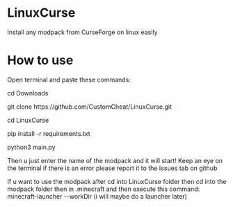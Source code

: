 # LinuxCurse
Install any modpack from CurseForge on linux easily

<h1>How to use</h1>

<p>Open terminal and paste these commands:</p>
<p>cd Downloads</p>
<p>git clone https://github.com/CustomCheat/LinuxCurse.git</p>
<p>cd LinuxCurse</p>
<p>pip install -r requirements.txt</p>
<p>python3 main.py</p>
<p>Then u just enter the name of the modpack and it will start! Keep an eye on the terminal if there is an error please report it to the Issues tab on github</p>
<p>If u want to use the modpack after cd into LinuxCurse folder then cd into the modpack folder then in .minecraft and then execute this command: minecraft-launcher --workDir <the path of the .minecraft folder> (i will maybe do a launcher later)</p>

